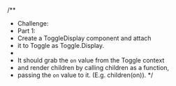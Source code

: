 /**
 * Challenge:
 * Part 1:
 * Create a ToggleDisplay component and attach
 * it to Toggle as Toggle.Display.
 *
 * It should grab the `on` value from the Toggle context
 * and render children by calling children as a function,
 * passing the `on` value to it. (E.g. children(on)).
 */